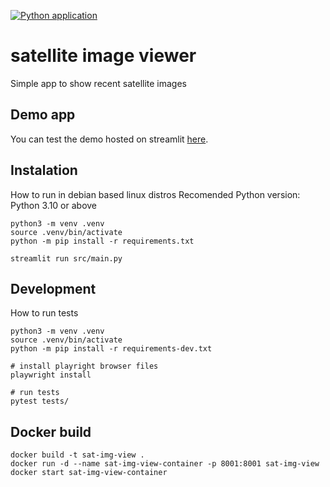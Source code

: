 [![Python application](https://github.com/rupestre-campos/satellite-image-viewer/actions/workflows/python-app.yml/badge.svg?branch=main)](https://github.com/rupestre-campos/satellite-image-viewer/actions/workflows/python-app.yml)
# satellite image viewer
Simple app to show recent satellite images

## Demo app
You can test the demo hosted on streamlit [here](https://satellite-image-viewer.streamlit.app/).

## Instalation
How to run in debian based linux distros
Recomended Python version: Python 3.10 or above

```
python3 -m venv .venv
source .venv/bin/activate
python -m pip install -r requirements.txt

streamlit run src/main.py
```

## Development
How to run tests
```
python3 -m venv .venv
source .venv/bin/activate
python -m pip install -r requirements-dev.txt

# install playright browser files
playwright install

# run tests
pytest tests/
```

## Docker build

```
docker build -t sat-img-view .
docker run -d --name sat-img-view-container -p 8001:8001 sat-img-view
docker start sat-img-view-container
```
